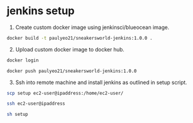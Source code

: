 # jenkins setup

1. Create custom docker image using jenkinsci/blueocean image.

```sh
docker build -t paulyeo21/sneakersworld-jenkins:1.0.0 .
```

2. Upload custom docker image to docker hub.

```sh
docker login
```

```sh
docker push paulyeo21/sneakersworld-jenkins:1.0.0
```

3. Ssh into remote machine and install jenkins as outlined in setup script.

```sh
scp setup ec2-user@ipaddress:/home/ec2-user/
```

```sh
ssh ec2-user@ipaddress
```

```sh
sh setup
```
